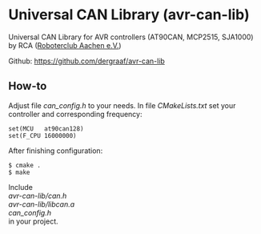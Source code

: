 # Universal CAN Library (avr-can-lib)

 Universal CAN Library for AVR controllers (AT90CAN, MCP2515, SJA1000) by RCA ([Roboterclub Aachen e.V.](http://www.roboterclub.rwth-aachen.de/))

 Github: https://github.com/dergraaf/avr-can-lib

 ## How-to

 Adjust file *can_config.h* to your needs.
 In file *CMakeLists.txt* set your controller and corresponding frequency:

 ```
set(MCU   at90can128)
set(F_CPU 16000000)
 ```

 After finishing configuration:

```schell
$ cmake .
$ make
```

Include  
*avr-can-lib/can.h*  
*avr-can-lib/libcan.a*  
*can_config.h*  
in your project.
